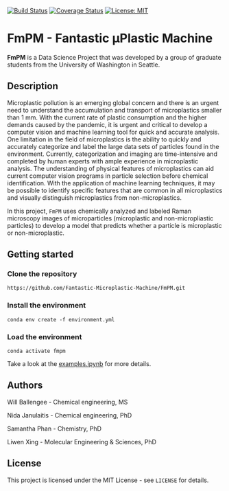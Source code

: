 [![Build Status](https://travis-ci.com/Fantastic-Microplastic-Machine/FmPM.svg?branch=main)](https://travis-ci.com/github/Fantastic-Microplastic-Machine/FmPM)
[![Coverage Status](https://coveralls.io/repos/github/Fantastic-Microplastic-Machine/FmPM/badge.svg?branch=main)](https://coveralls.io/github/Fantastic-Microplastic-Machine/FmPM?branch=main)
[![License: MIT](https://img.shields.io/badge/license-MIT-green.svg)](https://opensource.org/licenses/MIT)

# FmPM - Fantastic μPlastic Machine
**FmPM** is a Data Science Project that was developed by a group of graduate students from the University of Washington in Seattle.

## Description
Microplastic pollution is an emerging global concern and there is an urgent need to understand the accumulation and transport of microplastics smaller than 1 mm. With the current rate of plastic consumption and the higher demands caused by the pandemic, it is urgent and critical to develop a computer vision and machine learning tool for quick and accurate analysis. One limitation in the field of microplastics is the ability to quickly and accurately categorize and label the large data sets of particles found in the environment. Currently, categorization and imaging are time-intensive and completed by human experts with ample experience in microplastic analysis. The understanding of physical features of microplastics can aid current computer vision programs in particle selection before chemical identification. With the application of machine learning techniques, it may be possible to identify specific features that are common in all microplastics and visually distinguish microplastics from non-microplastics. 

In this project, `FmPM` uses chemically analyzed and labeled Raman microscopy images of microparticles (microplastic and non-micropliastic particles) to develop a model that predicts whether a particle is microplastic or non-microplastic. 


## Getting started
### Clone the repository
```
https://github.com/Fantastic-Microplastic-Machine/FmPM.git
```

### Install the environment

```
conda env create -f environment.yml
```
### Load the environment
```
conda activate fmpm
```
Take a look at the [examples.ipynb]('https://github.com/Fantastic-Microplastic-Machine/FmPM/blob/main/examples.ipynb') for more details.

## Authors
Will Ballengee - Chemical engineering, MS

Nida Janulaitis - Chemical engineering, PhD

Samantha Phan - Chemistry, PhD

Liwen Xing - Molecular Engineering & Sciences, PhD


## License

This project is licensed under the MIT License - see `LICENSE` for details.